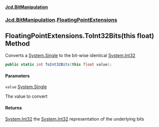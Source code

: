 #### [Jcd.BitManipulation](index.md 'index')

### [Jcd.BitManipulation](Jcd.BitManipulation.md 'Jcd.BitManipulation').[FloatingPointExtensions](Jcd.BitManipulation.FloatingPointExtensions.md 'Jcd.BitManipulation.FloatingPointExtensions')

## FloatingPointExtensions.ToInt32Bits(this float) Method

Converts a [System.Single](https://docs.microsoft.com/en-us/dotnet/api/System.Single 'System.Single') to the bit-wise
identical [System.Int32](https://docs.microsoft.com/en-us/dotnet/api/System.Int32 'System.Int32')

```csharp
public static int ToInt32Bits(this float value);
```

#### Parameters

<a name='Jcd.BitManipulation.FloatingPointExtensions.ToInt32Bits(thisfloat).value'></a>

`value` [System.Single](https://docs.microsoft.com/en-us/dotnet/api/System.Single 'System.Single')

The value to convert

#### Returns

[System.Int32](https://docs.microsoft.com/en-us/dotnet/api/System.Int32 'System.Int32')
the [System.Int32](https://docs.microsoft.com/en-us/dotnet/api/System.Int32 'System.Int32') representation of the
underlying bits